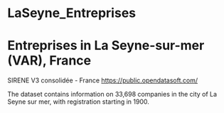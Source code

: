 # LaSeyne_Entreprises
# Entreprises in La Seyne-sur-mer (VAR), France
SIRENE V3 consolidée - France
https://public.opendatasoft.com/

The dataset contains information on 33,698 companies in the city of La Seyne sur mer, with registration starting in 1900.
